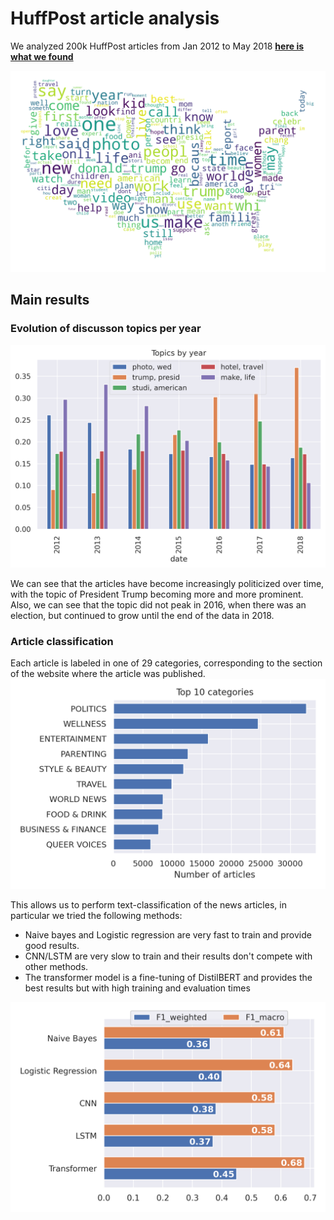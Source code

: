 # HuffPost article analysis

We analyzed 200k HuffPost articles from Jan 2012 to May 2018 [**here is what we found**](https://docs.google.com/presentation/d/1P-vAfgQsC63P3sMW9y8pGnOvvKWK-ntkp_nhodvwwG0/edit?usp=sharing)

![image](final-project/images/wordcloud.png)

## Main results

### Evolution of discusson topics per year

![image](final-project/images/topics_by_year.png)

We can see that the articles have become increasingly politicized over time, with the topic of President Trump becoming more and more prominent. Also, we can see that the topic did not peak in 2016, when there was an election, but continued to grow until the end of the data in 2018.

### Article classification
Each article is labeled in one of 29 categories, corresponding to the section of the website where the article was published.
![image](final-project/images/top_10_categories.png)

This allows us to perform text-classification of the news articles, in particular we tried the following methods:
* Naive bayes and Logistic regression are very fast to train and provide good results.
* CNN/LSTM are very slow to train and their results don't compete with other methods.
* The transformer model is a fine-tuning of DistilBERT and provides the best results but with high training and evaluation times

![image](final-project/images/metrics.png)
